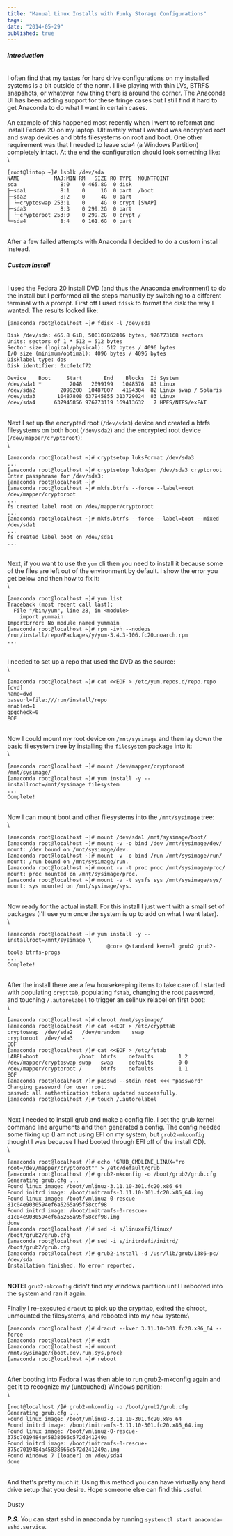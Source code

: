 ```yaml
---
title: "Manual Linux Installs with Funky Storage Configurations"
tags:
date: "2014-05-29"
published: true
---
```


#### *Introduction*

\
I often find that my tastes for hard drive configurations on my
installed systems is a bit outside of the norm. I like playing with
thin LVs, BTRFS snapshots, or whatever new thing
there is around the corner. The Anaconda UI has been adding support for
these fringe cases but I still find it hard to get Anaconda to do what I
want in certain cases.\
\
An example of this happened most recently when I went to reformat and
install Fedora 20 on my laptop. Ultimately what I wanted was encrypted
root and swap devices and btrfs filesystems on root and boot. One other
requirement was that I needed to leave sda4 (a Windows Partition)
completely intact. At the end the configuration should look something
like:\
\

```nohighlight
[root@lintop ~]# lsblk /dev/sda
NAME           MAJ:MIN RM   SIZE RO TYPE  MOUNTPOINT
sda              8:0    0 465.8G  0 disk
├─sda1           8:1    0     1G  0 part  /boot
├─sda2           8:2    0     4G  0 part
│ └─cryptoswap 253:1    0     4G  0 crypt [SWAP]
├─sda3           8:3    0 299.2G  0 part
│ └─cryptoroot 253:0    0 299.2G  0 crypt /
└─sda4           8:4    0 161.6G  0 part
```

\
After a few failed attempts with Anaconda I decided to do a custom
install instead.

#### *Custom Install*

\
I used the Fedora 20 install DVD (and thus the Anaconda environment) to
do the install but I performed all the steps manually by switching to a
different terminal with a prompt. First off I used `fdisk` to format the
disk the way I wanted. The results looked like:

```nohighlight
[anaconda root@localhost ~]# fdisk -l /dev/sda

Disk /dev/sda: 465.8 GiB, 500107862016 bytes, 976773168 sectors
Units: sectors of 1 * 512 = 512 bytes
Sector size (logical/physical): 512 bytes / 4096 bytes
I/O size (minimum/optimal): 4096 bytes / 4096 bytes
Disklabel type: dos
Disk identifier: 0xcfe1cf72

Device    Boot     Start       End    Blocks  Id System
/dev/sda1 *         2048   2099199   1048576  83 Linux
/dev/sda2        2099200  10487807   4194304  82 Linux swap / Solaris
/dev/sda3       10487808 637945855 313729024  83 Linux
/dev/sda4      637945856 976773119 169413632   7 HPFS/NTFS/exFAT
```

\
Next I set up the encrypted root (`/dev/sda3`) device and created a
btrfs filesystems on both boot (`/dev/sda2`) and the encrypted root
device (`/dev/mapper/cryptoroot`):\
\

```nohighlight
[anaconda root@localhost ~]# cryptsetup luksFormat /dev/sda3
...
[anaconda root@localhost ~]# cryptsetup luksOpen /dev/sda3 cryptoroot
Enter passphrase for /dev/sda3:
[anaconda root@localhost ~]#
[anaconda root@localhost ~]# mkfs.btrfs --force --label=root /dev/mapper/cryptoroot
...
fs created label root on /dev/mapper/cryptoroot
...
[anaconda root@localhost ~]# mkfs.btrfs --force --label=boot --mixed /dev/sda1
...
fs created label boot on /dev/sda1
...
```

\
Next, if you want to use the `yum` cli then you need to install it
because some of the files are left out of the environment by default. I
show the error you get below and then how to fix it:\
\

```nohighlight
[anaconda root@localhost ~]# yum list
Traceback (most recent call last):
  File "/bin/yum", line 28, in <module>
    import yummain
ImportError: No module named yummain
[anaconda root@localhost ~]# rpm -ivh --nodeps /run/install/repo/Packages/y/yum-3.4.3-106.fc20.noarch.rpm
...
```

\
I needed to set up a repo that used the DVD as the source:\
\

```nohighlight
[anaconda root@localhost ~]# cat <<EOF > /etc/yum.repos.d/repo.repo
[dvd]
name=dvd
baseurl=file:///run/install/repo
enabled=1
gpgcheck=0
EOF
```

\
Now I could mount my root device on `/mnt/sysimage` and then lay down
the basic filesystem tree by installing the `filesystem` package into
it:\
\

```nohighlight
[anaconda root@localhost ~]# mount /dev/mapper/cryptoroot /mnt/sysimage/
[anaconda root@localhost ~]# yum install -y --installroot=/mnt/sysimage filesystem
...
Complete!
```

\
Now I can mount boot and other filesystems into the `/mnt/sysimage`
tree:\
\

```nohighlight
[anaconda root@localhost ~]# mount /dev/sda1 /mnt/sysimage/boot/
[anaconda root@localhost ~]# mount -v -o bind /dev /mnt/sysimage/dev/
mount: /dev bound on /mnt/sysimage/dev.
[anaconda root@localhost ~]# mount -v -o bind /run /mnt/sysimage/run/
mount: /run bound on /mnt/sysimage/run.
[anaconda root@localhost ~]# mount -v -t proc proc /mnt/sysimage/proc/
mount: proc mounted on /mnt/sysimage/proc.
[anaconda root@localhost ~]# mount -v -t sysfs sys /mnt/sysimage/sys/
mount: sys mounted on /mnt/sysimage/sys.
```

\
Now ready for the actual install. For this install I just went with a
small set of packages (I'll use yum once the system is up to add on what
I want later).\
\

```nohighlight
[anaconda root@localhost ~]# yum install -y --installroot=/mnt/sysimage \
                                @core @standard kernel grub2 grub2-tools btrfs-progs
...
Complete!
```

\
After the install there are a few housekeeping items to take care of. I
started with populating `crypttab`, populating `fstab`, changing the
root password, and touching `/.autorelabel` to trigger an selinux
relabel on first boot:\
\

```nohighlight
[anaconda root@localhost ~]# chroot /mnt/sysimage/
[anaconda root@localhost /]# cat <<EOF > /etc/crypttab
cryptoswap  /dev/sda2   /dev/urandom    swap
cryptoroot  /dev/sda3   -
EOF
[anaconda root@localhost /]# cat <<EOF > /etc/fstab
LABEL=boot             /boot  btrfs    defaults        1 2
/dev/mapper/cryptoswap swap   swap     defaults        0 0
/dev/mapper/cryptoroot /      btrfs    defaults        1 1
EOF
[anaconda root@localhost /]# passwd --stdin root <<< "password"
Changing password for user root.
passwd: all authentication tokens updated successfully.
[anaconda root@localhost /]# touch /.autorelabel
```

\
Next I needed to install grub and make a config file. I set the grub
kernel command line arguments and then generated a config. The config
needed some fixing up (I am not using EFI on my system, but
`grub2-mkconfig` thought I was because I had booted through EFI off of
the install CD).\
\

```nohighlight
[anaconda root@localhost /]# echo 'GRUB_CMDLINE_LINUX="ro root=/dev/mapper/cryptoroot"' > /etc/default/grub
[anaconda root@localhost /]# grub2-mkconfig -o /boot/grub2/grub.cfg 
Generating grub.cfg ...
Found linux image: /boot/vmlinuz-3.11.10-301.fc20.x86_64
Found initrd image: /boot/initramfs-3.11.10-301.fc20.x86_64.img
Found linux image: /boot/vmlinuz-0-rescue-81c04e9030594ef6a5265a95f58ccf98
Found initrd image: /boot/initramfs-0-rescue-81c04e9030594ef6a5265a95f58ccf98.img
done
[anaconda root@localhost /]# sed -i s/linuxefi/linux/ /boot/grub2/grub.cfg
[anaconda root@localhost /]# sed -i s/initrdefi/initrd/ /boot/grub2/grub.cfg
[anaconda root@localhost /]# grub2-install -d /usr/lib/grub/i386-pc/ /dev/sda
Installation finished. No error reported.
```

\
**NOTE:** `grub2-mkconfig` didn't find my windows partition until I
rebooted into the system and ran it again.\
\
Finally I re-executed `dracut` to pick up the crypttab, exited the
chroot, unmounted the filesystems, and rebooted into my new system:\

```nohighlight
[anaconda root@localhost /]# dracut --kver 3.11.10-301.fc20.x86_64 --force
[anaconda root@localhost /]# exit
[anaconda root@localhost ~]# umount /mnt/sysimage/{boot,dev,run,sys,proc}
[anaconda root@localhost ~]# reboot
```

\
After booting into Fedora I was then able to run grub2-mkconfig again
and get it to recognize my (untouched) Windows partition:\
\

```nohighlight
[root@localhost /]# grub2-mkconfig -o /boot/grub2/grub.cfg
Generating grub.cfg ...
Found linux image: /boot/vmlinuz-3.11.10-301.fc20.x86_64
Found initrd image: /boot/initramfs-3.11.10-301.fc20.x86_64.img
Found linux image: /boot/vmlinuz-0-rescue-375c7019484a45838666c572d241249a
Found initrd image: /boot/initramfs-0-rescue-375c7019484a45838666c572d241249a.img
Found Windows 7 (loader) on /dev/sda4
done
```

\
And that's pretty much it. Using this method you can have virtually any
hard drive setup that you desire. Hope someone else can find this
useful.\
\
Dusty\
\
***P.S.*** You can start sshd in anaconda by running
`systemctl start anaconda-sshd.service`.
